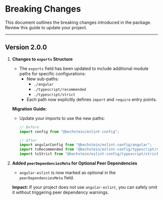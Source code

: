 # Breaking Changes

This document outlines the breaking changes introduced in the package. Review this guide to update your project.

---

## **Version 2.0.0**

1. **Changes to `exports` Structure**

   - The `exports` field has been updated to include additional module paths for specific configurations:
     - New sub-paths:
       - `./angular`
       - `./typescript/recommended`
       - `./typescript/strict`
     - Each path now explicitly defines `import` and `require` entry points.

   **Migration Guide:**

   - Update your imports to use the new paths:

     ```javascript
     // Before
     import config from "@bechstein/eslint-config";

     // After
     import angularConfig from "@bechstein/eslint-config/angular";
     import tsRecommended from "@bechstein/eslint-config/typescript/recommended";
     import tsStrict from "@bechstein/eslint-config/typescript/strict";
     ```

2. **Added `peerDependenciesMeta` for Optional Peer Dependencies**

   - `angular-eslint` is now marked as optional in the `peerDependenciesMeta` field.

   **Impact:** If your project does not use `angular-eslint`, you can safely omit it without triggering peer dependency warnings.
